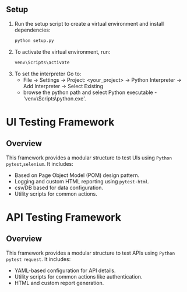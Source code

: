 ## Setup

1. Run the setup script to create a virtual environment and install dependencies:
   ```bash
   python setup.py
   ```
2. To activate the virtual environment, run:
   ```bash
   venv\Scripts\activate
   ```
3. To set the interpreter Go to:
    - File → Settings → Project: <your_project> → Python Interpreter -> Add Interpreter -> Select Existing
    - browse the python path and select Python executable - 'venv\Scripts\python.exe'.

# UI Testing Framework
## Overview
This framework provides a modular structure to test UIs using `Python` `pytest`,`selenium`. It includes:
- Based on Page Object Model (POM) design pattern.
- Logging and custom HTML reporting using `pytest-html`.
- csv/DB based for data configuration.
- Utility scripts for common actions.

# API Testing Framework

## Overview
This framework provides a modular structure to test APIs using `Python` `pytest` `request`. It includes:
- YAML-based configuration for API details.
- Utility scripts for common actions like authentication.
- HTML and custom report generation.